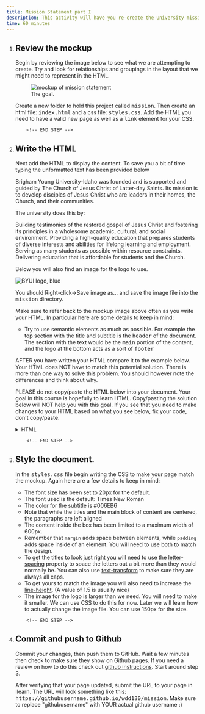 ```yaml
---
title: Mission Statement part I
description: This activity will have you re-create the University mission statement in HTML and CSS. You will need to pay close attention to detail and apply padding margin, font-size, line-height, letter-spacing, centering and more to get it right.
time: 60 minutes
---
```


<ol >
<li>
<!-- START STEP -->
<h2>Review the mockup</h2>
<p>
			Begin by reviewing the image below to see what we are attempting
			to create. Try and look for relationships and groupings in the
			layout that we might need to represent in the HTML.
		</p>
<div class="fig-block">
			<figure>
				<img
					src="/assets/images/mission-statement-mockup.png"
					alt="mockup of mission statement"
				/>
				<figcaption>The goal.</figcaption>
			</figure>
		</div>
<p>
			Create a new folder to hold this project called
			<kbd>mission</kbd>. Then create an html file:
			<kbd>index.html</kbd> and a css file: <kbd>styles.css</kbd>. Add
			the HTML you need to have a valid new page as well as a
			<kbd>link</kbd> element for your CSS.
		</p>

		<!-- END STEP -->
</li>
<li>
<!-- START STEP -->
<h2>Write the HTML</h2>
<p>
			Next add the HTML to display the content. To save you a bit of
			time typing the unformatted text has been provided below
		</p>
<div class="callout">
			<p>
				Brigham Young University-Idaho was founded and is supported and
				guided by The Church of Jesus Christ of Latter-day Saints. Its
				mission is to develop disciples of Jesus Christ who are leaders
				in their homes, the Church, and their communities.
			</p>
			<p>The university does this by:</p>
			<p>
				Building testimonies of the restored gospel of Jesus Christ and
				fostering its principles in a wholesome academic, cultural, and
				social environment. Providing a high-quality education that
				prepares students of diverse interests and abilities for
				lifelong learning and employment. Serving as many students as
				possible within resource constraints. Delivering education that
				is affordable for students and the Church.
			</p>
		</div>
<p>Below you will also find an image for the logo to use.</p>
<img src="/assets/images/byui-logo_blue.webp" alt="BYUI logo, blue" />
<p>
			You should Right-click->Save image as... and save the image file
			into the <kbd>mission</kbd> directory.
		</p>
<p>
			Make sure to refer back to the mockup image above often as you
			write your HTML. In particular here are some details to keep in
			mind:
		</p>
<ul>
			<li>
				Try to use semantic elements as much as possible. For example
				the top section with the title and subtitle is the
				<kbd>header</kbd> of the document. The section with the text
				would be the <kbd>main</kbd> portion of the content, and the
				logo at the bottom acts as a sort of <kbd>footer</kbd>
			</li>
		</ul>
<p>
			AFTER you have written your HTML compare it to the example below.
			Your HTML does NOT have to match this potential solution. There is
			more than one way to solve this problem. You should however note
			the differences and think about why.
		</p>
<p>
			PLEASE do not copy/paste the HTML below into your document. Your
			goal in this course is hopefully to learn HTML. Copy/pasting the
			solution below will NOT help you with this goal. If you see that
			you need to make changes to your HTML based on what you see below,
			fix your code, don't copy/paste.
		</p>
<details>
			<summary>HTML</summary>

```html
<!DOCTYPE html>
<html lang="en">
	<head>
		<meta charset="UTF-8" />
		<title>BYUI Mission Statement</title>
		<link rel="stylesheet" href="mission.css" />
	</head>
	<body>
		<div class="content">
			<header class="title">
				<h1>Mission Statement</h1>
				<h2>Brigham Young University-Idaho</h2>
			</header>
			<main>
				<p>
					Brigham Young University-Idaho was founded and is supported and guided
					by The Church of Jesus Christ of Latter-day Saints. Its mission is to
					develop disciples of Jesus Christ who are leaders in their homes, the
					Church, and their communities.
				</p>
				<p><em>The university does this by:</em></p>
				<ol class="does-list">
					<li>
						Building testimonies of the restored gospel of Jesus Christ and
						fostering its principles in a wholesome academic, cultural, and
						social environment.
					</li>
					<li>
						Providing a high-quality education that prepares students of diverse
						interests and abilities for lifelong learning and employment.
					</li>
					<li>
						Serving as many students as possible within resource constraints.
					</li>
					<li>
						Delivering education that is affordable for students and the Church.
					</li>
				</ol>
			</main>
			<footer>
				<img src="logo.webp" alt="BYUI logo" class="logo" />
			</footer>
		</div>
	</body>
</html>
```

<p>
				You may be wondering about the
				<code>&lt;div class="content"&gt;</code> element that I placed
				everything in. This is a fairly common practice, but not always
				necessary. In this case it was used so that some margin could be
				added around the outside of the bordered box to move it away
				from the top of the browser window. See below:
			</p>
<img
				src="/assets/images/mission-statement-content-box.png"
				alt="example of a content box"
			/>
</details>

		<!-- END STEP -->
</li>
<li>
		<!-- START STEP -->
		<h2>Style the document.</h2>
<p>
			In the <kbd>styles.css</kbd> file begin writing the CSS to make
			your page match the mockup. Again here are a few details to keep
			in mind:
		</p>
<ul>
			<li>The font size has been set to 20px for the default.</li>
			<li>The font used is the default: Times New Roman</li>
			<li>The color for the subtitle is #006EB6</li>
			<li>
				Note that while the titles and the main block of content are
				centered, the paragraphs are left aligned
			</li>
			<li>
				The content inside the box has been limited to a maximum width
				of 600px.
			</li>
			<li>
				Remember that <code>margin</code> adds space between elements,
				while <code>padding</code> adds space inside of an element. You
				will need to use both to match the design.
			</li>
			<li>
				To get the titles to look just right you will need to use the
				<a
					href="https://developer.mozilla.org/en-US/docs/Web/CSS/letter-spacing"
					>letter-spacing</a
				>
				property to space the letters out a bit more than they would
				normally be. You can also use
				<a
					href="https://developer.mozilla.org/en-US/docs/Web/CSS/text-transform"
					>text-transform</a
				>
				to make sure they are always all caps.
			</li>
			<li>
				To get yours to match the image you will also need to increase
				the
				<a
					href="https://developer.mozilla.org/en-US/docs/Web/CSS/line-height"
					>line-height</a
				>. (A value of 1.5 is usually nice)
			</li>
			<li>
				The image for the logo is larger than we need. You will need to
				make it smaller. We can use CSS to do this for now. Later we
				will learn how to actually change the image file. You can use
				150px for the size.
			</li>
		</ul>

		<!-- END STEP -->
</li>

<li>
<!-- START STEP -->
<h2>Commit and push to Github</h2>
<p>
			Commit your changes, then push them to GitHub. Wait a few minutes
			then check to make sure they show on Github pages. If you need a
			review on how to do this check out
			<a
				href="https://byui-cit.github.io/learning-modules/modules/general/hosting-git-gihub/ponder2/"
				>github instructions</a
			>. Start around step 3.
		</p>
<p>
			After verifying that your page updated, submit the URL to your
			page in Ilearn. The URL will look something like this:
			<kbd>https://githubusername.github.io/wdd130/mission</kbd>. Make
			sure to replace "githubusername" with YOUR actual github username
			:)
		</p>
<!-- END STEP -->
</li>
</ol>
